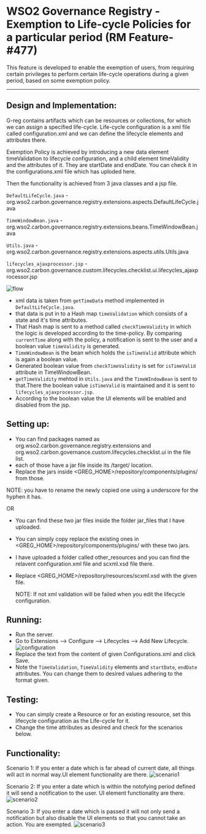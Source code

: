# WSO2 Governance Registry - Exemption to Life-cycle Policies for a particular period (RM Feature- #477)

This feature is developed to enable the exemption of users, from requiring certain privileges to perform certain life-cycle operations during a given period, based on some exemption policy.

***


## Design and Implementation:

G-reg contains artifacts which can be resources or collections, for which we can assign a specified life-cycle. Life-cycle configuration is a xml file called configuration.xml and we can define the lifecycle elements and attributes there.

Exemption Policy is achieved by introducing a new data element timeValidation to lifecycle configuration, and a child element timeValidity and the attributes of it. They are startDate and endDate. You can check it in the configurations.xml file which has uploded here.

Then the functionality is achieved from 3 java classes and a jsp file.

`DefaultLifeCycle.java` - org.wso2.carbon.governance.registry.extensions.aspects.DefaultLifeCycle.java
       
`TimeWindowBean.java` - org.wso2.carbon.governance.registry.extensions.beans.TimeWindowBean.java
       
`Utils.java` - org.wso2.carbon.governance.registry.extensions.aspects.utils.Utils.java

`lifecycles_ajaxprocessor.jsp` - org.wso2.carbon.governance.custom.lifecycles.checklist.ui.lifecycles_ajaxprocessor.jsp
      
![flow](https://docs.google.com/drawings/d/1Rx54bYBa1Qrn5a_3ZkCJAeNXScFNXwbcNgYKXeJZGtE/pub?w=960&h=720)
* xml data is taken from `getTimeData` method implemented in `DefaultLifeCycle.java`.
* that data is put in to a Hash map `timeValidation` which consists of a state and it's time attributes.
* That Hash map is sent to a method called `checkTimeValidity` in which the logic is developed according to the time-policy. By comparing `currentTime` along with the policy, a notification is sent to the user and a boolean value `timeValidity` is generated.
* `TimeWindowBean` is the bean which holds the `isTimeValid` attribute which is again a boolean value.
* Generated boolean value from `checkTimeValidity` is set for `isTimeValid` attribute in TimeWindowBean.
* `getTimeValidity` mehtod in `Utils.java` and the `TimeWIndowBean` is sent to that.There the boolean value `isTimeValid` is maintained and it is sent to `lifecycles_ajaxprocessor.jsp`.
* According to the boolean value the UI elements will be enabled and disabled from the jsp.

## Setting up:

* You can find packages named as org.wso2.carbon.governance.registry.extensions and org.wso2.carbon.governance.custom.lifecycles.checklist.ui in the file list.
* each of those have a jar file inside its /target/ location.
* Replace the jars inside <GREG_HOME>/repository/components/plugins/ from those.

 NOTE: you have to rename the newly copied one using a underscore for the hyphen it has.

OR

* You can find these two jar files inside the folder jar_files that I have uploaded.
* You can simply copy replace the existing ones in <GREG_HOME>/repository/components/plugins/ with these two jars.


* I have uploaded a folder called other_resources and you can find the relavent configuration.xml file and scxml.xsd file there.
* Replace <GREG_HOME>/repository/resources/scxml.xsd with the given file.

  NOTE: If not xml validation will be failed when you edit the lifecycle configuration.

## Running:

* Run the server.
* Go to Extensions --> Configure --> Lifecycles --> Add New Lifecycle.
![configuration](https://docs.google.com/drawings/d/1b740PQGSlum2G-1OyGdIwnsZN4Yo5r4Jp2-y6hHcH0g/pub?w=960&h=720)
* Replace the text from the content of given Configurations.xml and click Save.
* Note the `TimeValidation`, `TimeValidity` elements and `startDate`, `endDate` attributes. You can change them to desired values adhering to the format given.

## Testing:
* You can simply create a Resource or for an existing resource, set this lifecycle configuration as the Life-cycle for it.
* Change the time attributes as desired and check for the scenarios below.

## Functionality:

Scenario 1:
If you enter a date which is far ahead of current date, all things will act in normal way.UI element functionality are there.
![scenario1](https://docs.google.com/drawings/d/1Ivdd9ClanU6mxhFRG1o6vyFwh579PkhkzoWYdtTYBPM/pub?w=960&h=720)

Scenario 2:
If you enter a date which is within the notofying period defined it will send a notification to the user. UI element functionality are there.
![scenario2](https://docs.google.com/drawings/d/1q0W1LPKRJiH7_thDfQOElNGgZ5Q_0HMTD3Pa1YixebA/pub?w=960&h=720)

Scenario 3:
If you enter a date which is passed it will not only send a notification but also disable the UI elements so that you cannot take an action. You are exempted.
![scenario3](https://docs.google.com/drawings/d/1PEIaScawRtEcDU209AR2ZsbMBBltrKr7iMjo53BEuaA/pub?w=960&h=720)
